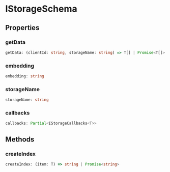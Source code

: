 # IStorageSchema

## Properties

### getData

```ts
getData: (clientId: string, storageName: string) => T[] | Promise<T[]>
```

### embedding

```ts
embedding: string
```

### storageName

```ts
storageName: string
```

### callbacks

```ts
callbacks: Partial<IStorageCallbacks<T>>
```

## Methods

### createIndex

```ts
createIndex: (item: T) => string | Promise<string>
```

